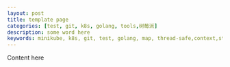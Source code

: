 ```yaml
---
layout: post
title: template page
categories: [test, git, k8s, golang, tools,树莓派]
description: some word here
keywords: minikube, k8s, git, test, golang, map, thread-safe,context,state-machine,逃逸分析,AST,goroutine,g0,scheduler,string,sphinx,pandoc,readthedocs,树莓派,私有云,owncloud, kind, minikube
---
```


Content here
